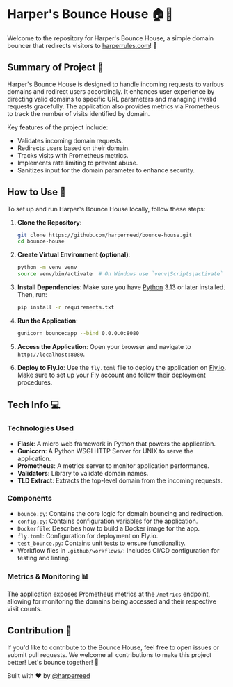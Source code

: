 # Harper's Bounce House 🏠🔄

Welcome to the repository for Harper's Bounce House, a simple domain bouncer that redirects visitors to [harperrules.com](http://harperrules.com)! 🚀

## Summary of Project 📜

Harper's Bounce House is designed to handle incoming requests to various domains and redirect users accordingly. It enhances user experience by directing valid domains to specific URL parameters and managing invalid requests gracefully. The application also provides metrics via Prometheus to track the number of visits identified by domain. 

Key features of the project include:
- Validates incoming domain requests.
- Redirects users based on their domain.
- Tracks visits with Prometheus metrics.
- Implements rate limiting to prevent abuse.
- Sanitizes input for the domain parameter to enhance security.

## How to Use 🔧

To set up and run Harper's Bounce House locally, follow these steps:

1. **Clone the Repository**:
    ```bash
    git clone https://github.com/harperreed/bounce-house.git
    cd bounce-house
    ```

2. **Create Virtual Environment (optional)**:
    ```bash
    python -m venv venv
    source venv/bin/activate  # On Windows use `venv\Scripts\activate`
    ```

3. **Install Dependencies**:
    Make sure you have [Python](https://www.python.org/downloads/) 3.13 or later installed. Then, run:
    ```bash
    pip install -r requirements.txt
    ```

4. **Run the Application**:
    ```bash
    gunicorn bounce:app --bind 0.0.0.0:8080
    ```

5. **Access the Application**:
    Open your browser and navigate to `http://localhost:8080`.

6. **Deploy to Fly.io**:
    Use the `fly.toml` file to deploy the application on [Fly.io](https://fly.io/). Make sure to set up your Fly account and follow their deployment procedures.

## Tech Info 💻

### Technologies Used
- **Flask**: A micro web framework in Python that powers the application.
- **Gunicorn**: A Python WSGI HTTP Server for UNIX to serve the application.
- **Prometheus**: A metrics server to monitor application performance.
- **Validators**: Library to validate domain names.
- **TLD Extract**: Extracts the top-level domain from the incoming requests.

### Components
- `bounce.py`: Contains the core logic for domain bouncing and redirection.
- `config.py`: Contains configuration variables for the application.
- `Dockerfile`: Describes how to build a Docker image for the app.
- `fly.toml`: Configuration for deployment on Fly.io.
- `test_bounce.py`: Contains unit tests to ensure functionality.
- Workflow files in `.github/workflows/`: Includes CI/CD configuration for testing and linting.

### Metrics & Monitoring 📊
The application exposes Prometheus metrics at the `/metrics` endpoint, allowing for monitoring the domains being accessed and their respective visit counts.

## Contribution 🤝 
If you'd like to contribute to the Bounce House, feel free to open issues or submit pull requests. We welcome all contributions to make this project better! Let's bounce together! 🙌

Built with ❤️ by [@harperreed](https://github.com/harperreed)
